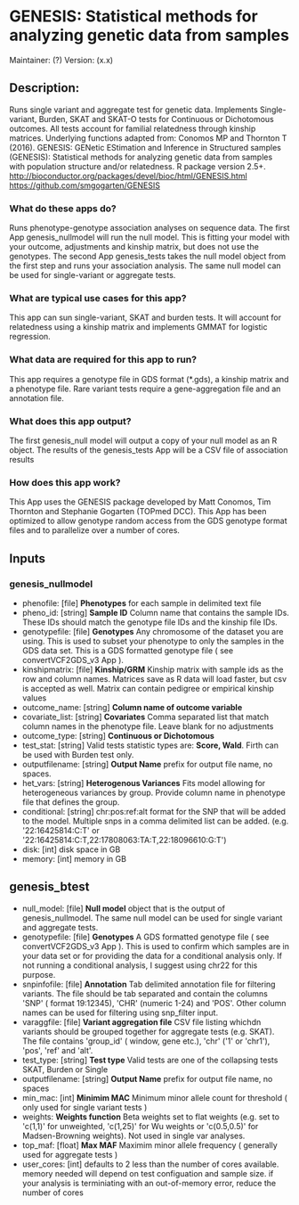 # GENESIS: Statistical methods for analyzing genetic data from samples
Maintainer: (?)
Version: (x.x)

## Description:
Runs single variant and aggregate test for genetic data. Implements Single-variant, Burden, SKAT and SKAT-O tests for Continuous or Dichotomous outcomes. All tests account for familial relatedness through kinship matrices. Underlying functions adapted from: Conomos MP and Thornton T (2016). GENESIS: GENetic EStimation and Inference in Structured samples (GENESIS): Statistical methods for analyzing genetic data from samples with population structure and/or relatedness. R package version 2.5+. http://bioconductor.org/packages/devel/bioc/html/GENESIS.html https://github.com/smgogarten/GENESIS

### What do these apps do?
Runs phenotype-genotype association analyses on sequence data.  The first App genesis_nullmodel will run the null model.  This is fitting your model with your outcome, adjustments and kinship matrix, but does not use the genotypes.  The second App genesis_tests takes the null model object from the first step and runs your association analysis.  The same null model can be used for single-variant or aggregate tests.

### What are typical use cases for this app?
This app can sun single-variant, SKAT and burden tests. It will account for relatedness using a kinship matrix and implements GMMAT for logistic regression.

### What data are required for this app to run?
This app requires a genotype file in GDS format (\*.gds), a kinship matrix and a phenotype file. Rare variant tests require a gene-aggregation file and an annotation file.

### What does this app output?
The first genesis_null model will output a copy of your null model as an R object.  The results of the genesis_tests App will be a CSV file of association results

### How does this app work?
This App uses the GENESIS package developed by Matt Conomos, Tim Thornton and Stephanie Gogarten (TOPmed DCC). This App has been optimized to allow genotype random access from the GDS genotype format files and to parallelize over a number of cores.

## Inputs

### genesis_nullmodel

- phenofile: [file] **Phenotypes** for each sample in delimited text file  
- pheno_id: [string] **Sample ID** Column name that contains the sample IDs. These IDs should match the genotype file IDs and the kinship file IDs.  
- genotypefile: [file] **Genotypes** Any chromosome of the dataset you are using. This is used to subset your phenotype to only the samples in the GDS data set. This is a GDS formatted genotype file ( see convertVCF2GDS_v3 App ).   
- kinshipmatrix: [file] **Kinship/GRM** Kinship matrix with sample ids as the row and column names. Matrices save as R data will load faster, but csv is accepted as well. Matrix can contain pedigree or empirical kinship values  
- outcome_name: [string] **Column name of outcome variable**  
- covariate_list: [string] **Covariates** Comma separated list that match column names in the phenotype file. Leave blank for no adjustments  
- outcome_type: [string] **Continuous or Dichotomous**  
- test_stat: [string] Valid tests statistic types are: **Score, Wald**. Firth can be used with Burden test only.  
- outputfilename: [string] **Output Name** prefix for output file name, no spaces.  
- het_vars: [string] **Heterogenous Variances** Fits model allowing for heterogeneous variances by group. Provide column name in phenotype file that defines the group.  
- conditional: [string] chr:pos:ref:alt format for the SNP that will be added to the model. Multiple snps in a comma delimited list can be added. (e.g. '22:16425814:C:T' or '22:16425814:C:T,22:17808063:TA:T,22:18096610:G:T')  
- disk: [int] disk space in GB  
- memory: [int] memory in GB  
  

## genesis_btest

- null_model: [file] **Null model** object that is the output of genesis_nullmodel.  The same null model can be used for single variant and aggregate tests.  
- genotypefile: [file] **Genotypes** A GDS formatted genotype file ( see convertVCF2GDS_v3 App ).   This is used to confirm which samples are in your data set or for providing the data for a conditional analysis only.  If not running a conditional analysis, I suggest using chr22 for this purpose.   
- snpinfofile: [file] **Annotation** Tab delimited annotation file for filtering variants. The file should be tab separated and contain the columns 'SNP' ( format 19:12345), 'CHR' (numeric 1-24) and 'POS'. Other column names can be used for filtering using snp_filter input.  
- varaggfile: [file] **Variant aggregation file** CSV file listing whichdn variants should be grouped together for aggregate tests (e.g. SKAT). The file contains 'group_id' ( window, gene etc.), 'chr' ('1' or 'chr1'), 'pos', 'ref' and 'alt'.  
- test_type: [string] **Test type** Valid tests are one of the collapsing tests SKAT, Burden or Single  
- outputfilename: [string] **Output Name** prefix for output file name, no spaces  
- min_mac: [int] **Minimim MAC** Minimum minor allele count for threshold ( only used for single variant tests )  
- weights: **Weights function** Beta weights set to flat weights (e.g. set to 'c(1,1)' for unweighted, 'c(1,25)' for Wu weights or 'c(0.5,0.5)' for Madsen-Browning weights). Not used in single var analyses.  
- top_maf: [float] **Max MAF** Maximim minor allele frequency ( generally used for aggregate tests )  
- user_cores: [int] defaults to 2 less than the number of cores available. memory needed will depend on test configuation and sample size. if your analysis is terminiating with an out-of-memory error, reduce the number of cores  



